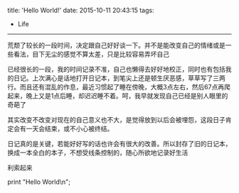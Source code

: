 title: 'Hello World!'
date: 2015-10-11 20:43:15
tags:
  - Life
---
荒颓了较长的一段时间，决定跟自己好好谈一下。并不是能改变自己的情绪或是一些看法，目下无尘的感觉不算太差，只是比较容易弄坏自己

已经很长的一段，我的时间记录不准，自己也懒得去好好地校正，同时也有包括我的日记。上次满心是话地打开日记本，到笔尖上还是顿生厌恶感，草草写了三两行。而且还有混乱的作息，最近习惯起了睡在傍晚，大概3点左右，然后67点再爬起来，晚上又是1点后睡，却迟迟睡不着。呵，我早就发现自己已经是别人眼里的奇葩了

其实改变不改变对现在的自己意义也不大，是觉得放到以后会被埋怨，这段日子肯定会有一天会结束，或不小心被终结。

日记真的是关键，若能好好写的话也许会有很大的改善。所以封存了旧的日记本，换成一本全白的本子，不想受线条控制的，随心所欲地记录好生活

利索起来

print "Hello World\n";
